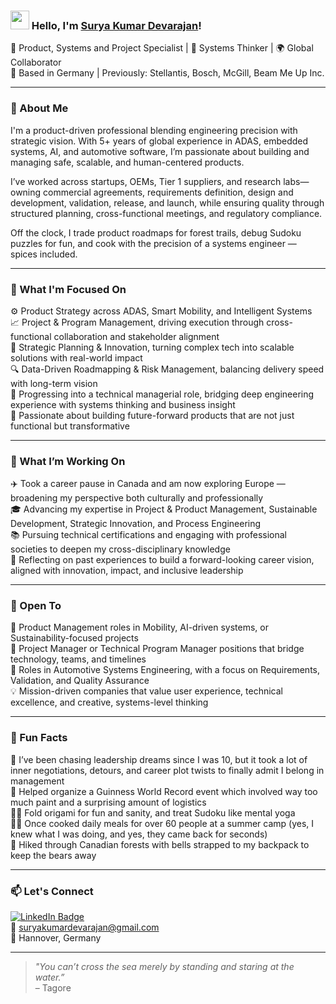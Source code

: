 ### <img src="https://media.giphy.com/media/hvRJCLFzcasrR4ia7z/giphy.gif" width="30px"> Hello, I'm [Surya Kumar Devarajan](https://www.linkedin.com/in/suryakumardevarajan/)!

🔧 Product, Systems and Project Specialist | 🧠 Systems Thinker | 🌍 Global Collaborator  
📍 Based in Germany | Previously: Stellantis, Bosch, McGill, Beam Me Up Inc.

---

### 🚀 About Me

I'm a product-driven professional blending engineering precision with strategic vision. With 5+ years of global experience in ADAS, embedded systems, AI, and automotive software, I’m passionate about building and managing safe, scalable, and human-centered products.

I’ve worked across startups, OEMs, Tier 1 suppliers, and research labs—owning commercial agreements, requirements definition, design and development, validation, release, and launch, while ensuring quality through structured planning, cross-functional meetings, and regulatory compliance.

Off the clock, I trade product roadmaps for forest trails, debug Sudoku puzzles for fun, and cook with the precision of a systems engineer — spices included.

---

### 🎯 What I'm Focused On

⚙️ Product Strategy across ADAS, Smart Mobility, and Intelligent Systems  
📈 Project & Program Management, driving execution through cross-functional collaboration and stakeholder alignment  
🧠 Strategic Planning & Innovation, turning complex tech into scalable solutions with real-world impact  
🔍 Data-Driven Roadmapping & Risk Management, balancing delivery speed with long-term vision  
🧩 Progressing into a technical managerial role, bridging deep engineering experience with systems thinking and business insight  
🚀 Passionate about building future-forward products that are not just functional but transformative  

---

### 🔭 What I’m Working On

✈️ Took a career pause in Canada and am now exploring Europe — broadening my perspective both culturally and professionally  
🎓 Advancing my expertise in Project & Product Management, Sustainable Development, Strategic Innovation, and Process Engineering  
📚 Pursuing technical certifications and engaging with professional societies to deepen my cross-disciplinary knowledge  
🧠 Reflecting on past experiences to build a forward-looking career vision, aligned with innovation, impact, and inclusive leadership  

---

### 🌱 Open To

🎯 Product Management roles in Mobility, AI-driven systems, or Sustainability-focused projects  
🧩 Project Manager or Technical Program Manager positions that bridge technology, teams, and timelines  
🚗 Roles in Automotive Systems Engineering, with a focus on Requirements, Validation, and Quality Assurance  
💡 Mission-driven companies that value user experience, technical excellence, and creative, systems-level thinking  

---

### 💬 Fun Facts

🧒 I’ve been chasing leadership dreams since I was 10, but it took a lot of inner negotiations, detours, and career plot twists to finally admit I belong in management  
🎨 Helped organize a Guinness World Record event which involved way too much paint and a surprising amount of logistics  
🧘‍♂️ Fold origami for fun and sanity, and treat Sudoku like mental yoga  
👨‍🍳 Once cooked daily meals for over 60 people at a summer camp (yes, I knew what I was doing, and yes, they came back for seconds)  
🐻 Hiked through Canadian forests with bells strapped to my backpack to keep the bears away  

---

### 📫 Let's Connect

[![LinkedIn Badge](https://img.shields.io/badge/-LinkedIn-blue?style=flat-square&logo=Linkedin&logoColor=white&link=https://www.linkedin.com/in/suryakumardevarajan/)](https://www.linkedin.com/in/suryakumardevarajan/)  
📧 suryakumardevarajan@gmail.com  
📍 Hannover, Germany

---

> _"You can’t cross the sea merely by standing and staring at the water.”_  
> – Tagore
